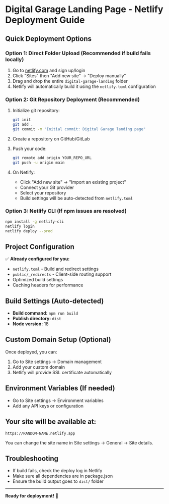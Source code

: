 # Digital Garage Landing Page - Netlify Deployment Guide

## Quick Deployment Options

### Option 1: Direct Folder Upload (Recommended if build fails locally)
1. Go to [netlify.com](https://netlify.com) and sign up/login
2. Click "Sites" then "Add new site" → "Deploy manually"
3. Drag and drop the entire `digital-garage-landing` folder
4. Netlify will automatically build it using the `netlify.toml` configuration

### Option 2: Git Repository Deployment (Recommended)
1. Initialize git repository:
   ```bash
   git init
   git add .
   git commit -m "Initial commit: Digital Garage landing page"
   ```

2. Create a repository on GitHub/GitLab
3. Push your code:
   ```bash
   git remote add origin YOUR_REPO_URL
   git push -u origin main
   ```

4. On Netlify:
   - Click "Add new site" → "Import an existing project"
   - Connect your Git provider
   - Select your repository
   - Build settings will be auto-detected from `netlify.toml`

### Option 3: Netlify CLI (If npm issues are resolved)
```bash
npm install -g netlify-cli
netlify login
netlify deploy --prod
```

## Project Configuration

✅ **Already configured for you:**
- `netlify.toml` - Build and redirect settings
- `public/_redirects` - Client-side routing support
- Optimized build settings
- Caching headers for performance

## Build Settings (Auto-detected)
- **Build command:** `npm run build`
- **Publish directory:** `dist`
- **Node version:** 18

## Custom Domain Setup (Optional)
Once deployed, you can:
1. Go to Site settings → Domain management
2. Add your custom domain
3. Netlify will provide SSL certificate automatically

## Environment Variables (If needed)
- Go to Site settings → Environment variables
- Add any API keys or configuration

## Your site will be available at:
`https://RANDOM-NAME.netlify.app`

You can change the site name in Site settings → General → Site details.

## Troubleshooting
- If build fails, check the deploy log in Netlify
- Make sure all dependencies are in package.json
- Ensure the build output goes to `dist/` folder

---
**Ready for deployment!** 🚀
